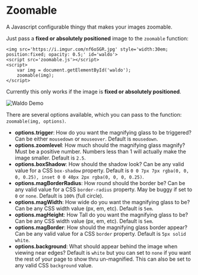 # Zoomable

A Javascript configurable thingy that makes your images zoomable.

Just pass a **fixed or absolutely positioned** image to the `zoomable` function:

    <img src='https://i.imgur.com/nf6oSGR.jpg' style='width:30em; position:fixed; opacity: 0.5;' id='waldo'>
    <script src='zoomable.js'></script>
    <script>
        var img = document.getElementById('waldo');
        zoomable(img);
    </script>

Currently this only works if the image is **fixed or absolutely positioned**.

![Waldo Demo](https://i.imgur.com/kTmlFfl.png)
	
There are several options available, which you can pass to the function: `zoomable(img, options)`.

 - **options.trigger**: How do you want the magnifying glass to be triggered? Can be either `mousedown` or `mouseover`. Default is `mousedown`.
 - **options.zoomlevel**: How much should the magnifying glass magnify? Must be a positive number. Numbers less than 1 will actually make the image smaller. Default is `2.5`.
 - **options.boxShadow**: How should the shadow look? Can be any valid value for a CSS `box-shadow` property. Default is `0 0 7px 7px rgba(0, 0, 0, 0.25), inset 0 0 40px 2px rgba(0, 0, 0, 0.25)`.
 - **options.magBorderRadius**: How round should the border be? Can be any valid value for a CSS `border-radius` property. May be buggy if set to `0` or `none`. Default is `100%` (full circle).
 - **options.magWidth**: How wide do you want the magnifying glass to be? Can be any CSS width value (px, em, etc). Default is `5em`.
 - **options.magHeight**: How Tall do you want the magnifying glass to be? Can be any CSS width value (px, em, etc). Default is `5em`.
 - **options.magBorder**: How should the magnifying glass border appear? Can be any valid value for a CSS `border` property. Default is `5px solid white`.
 - **options.background**: What should appear behind the image when viewing near edges? Default is `white` but you can set to `none` if you want the rest of your page to show thru un-magnified. This can also be set to any valid CSS `background` value.

